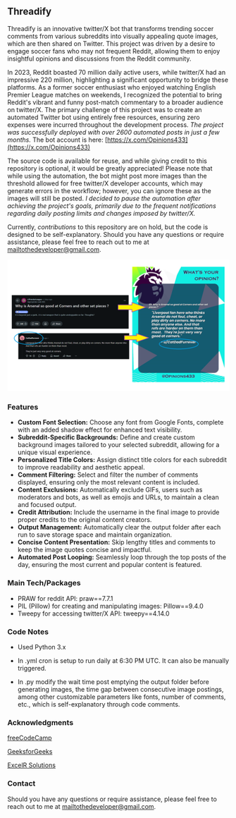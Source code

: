 ## Threadify
Threadify is an innovative twitter/X bot that transforms trending soccer comments from various subreddits into visually appealing quote images, which are then shared on Twitter. This project was driven by a desire to engage soccer fans who may not frequent Reddit, allowing them to enjoy insightful opinions and discussions from the Reddit community.

In 2023, Reddit boasted 70 million daily active users, while twitter/X had an impressive 220 million, highlighting a significant opportunity to bridge these platforms. As a former soccer enthusiast who enjoyed watching English Premier League matches on weekends, I recognized the potential to bring Reddit's vibrant and funny post-match commentary to a broader audience on twitter/X. The primary challenge of this project was to create an automated Twitter bot using entirely free resources, ensuring zero expenses were incurred throughout the development process. _The project was successfully deployed with over 2600 automated posts in just a few months._ The bot account is here: [https://x.com/Opinions433](https://x.com/Opinions433)

The source code is available for reuse, and while giving credit to this repository is optional, it would be greatly appreciated! Please note that while using the automation, the bot might post more images than the threshold allowed for free twitter/X developer accounts, which may generate errors in the workflow; however, you can ignore these as the images will still be posted. _I decided to pause the automation after achieving the project's goals, primarily due to the frequent notifications regarding daily posting limits and changes imposed by twitter/X._

Currently, _contributions_ to this repository are on hold, but the code is designed to be self-explanatory. Should you have any questions or require assistance, please feel free to reach out to me at mailtothedeveloper@gmail.com.

![](https://github.com/pratmo/Threadify/blob/main/Sample.png?raw=true)

### Features
- **Custom Font Selection:** Choose any font from Google Fonts, complete with an added shadow effect for enhanced text visibility.
- **Subreddit-Specific Backgrounds:** Define and create custom background images tailored to your selected subreddit, allowing for a unique visual experience.
- **Personalized Title Colors:** Assign distinct title colors for each subreddit to improve readability and aesthetic appeal.
- **Comment Filtering:** Select and filter the number of comments displayed, ensuring only the most relevant content is included.
- **Content Exclusions:** Automatically exclude GIFs, users such as moderators and bots, as well as emojis and URLs, to maintain a clean and focused output.
- **Credit Attribution:** Include the username in the final image to provide proper credits to the original content creators.
- **Output Management:** Automatically clear the output folder after each run to save storage space and maintain organization.
- **Concise Content Presentation:** Skip lengthy titles and comments to keep the image quotes concise and impactful.
- **Automated Post Looping:** Seamlessly loop through the top posts of the day, ensuring the most current and popular content is featured.

### Main Tech/Packages
- PRAW for reddit API: praw==7.7.1
- PIL (Pillow) for creating and manipulating images: Pillow==9.4.0
- Tweepy for accessing twitter/X API: tweepy==4.14.0

### Code Notes

- Used Python 3.x

- In .yml cron is setup to run daily at 6:30 PM UTC. It can also be manually triggered.

- In .py modify the wait time post emptying the output folder before generating images, the time gap between consecutive image postings, among other customizable parameters like fonts, number of comments, etc., which is self-explanatory through code comments.

### Acknowledgments
[freeCodeCamp](https://www.freecodecamp.org/)

[GeeksforGeeks](https://www.geeksforgeeks.org/)

[ExcelR Solutions](https://www.excelr.com/)

### Contact
Should you have any questions or require assistance, please feel free to reach out to me at [mailtothedeveloper@gmail.com](mailtothedeveloper@gmail.com).
